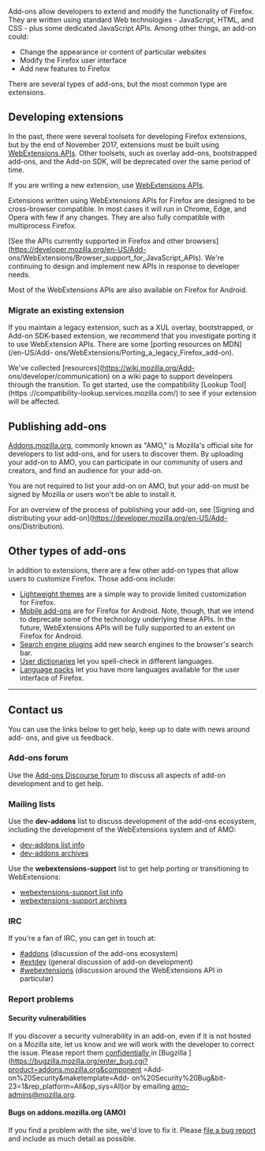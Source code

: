 

Add-ons allow developers to extend and modify the functionality of Firefox.
They are written using standard Web technologies - JavaScript, HTML, and CSS -
plus some dedicated JavaScript APIs. Among other things, an add-on could:

  * Change the appearance or content of particular websites
  * Modify the Firefox user interface
  * Add new features to Firefox

There are several types of add-ons, but the most common type are extensions.

## Developing extensions

In the past, there were several toolsets for developing Firefox extensions,
but by the end of November 2017, extensions must be built using [WebExtensions
APIs](https://developer.mozilla.org/en-US/Add-ons/WebExtensions). Other
toolsets, such as overlay add-ons, bootstrapped add-ons, and the Add-on SDK,
will be deprecated over the same period of time.

If you are writing a new extension, use [WebExtensions
APIs](https://developer.mozilla.org/en-US/Add-ons/WebExtensions).

Extensions written using WebExtensions APIs for Firefox are designed to be
cross-browser compatible. In most cases it will run in Chrome, Edge, and Opera
with few if any changes. They are also fully compatible with multiprocess
Firefox.  
  
[See the APIs currently supported in Firefox and other
browsers](https://developer.mozilla.org/en-US/Add-
ons/WebExtensions/Browser_support_for_JavaScript_APIs). We're continuing to
design and implement new APIs in response to developer needs.  
  
Most of the WebExtensions APIs are also available on Firefox for Android.

### Migrate an existing extension

If you maintain a legacy extension, such as a XUL overlay, bootstrapped, or
Add-on SDK-based extension, we recommend that you investigate porting it to
use WebExtension APIs. There are some [porting resources on MDN](/en-US/Add-
ons/WebExtensions/Porting_a_legacy_Firefox_add-on).

We've collected [resources](https://wiki.mozilla.org/Add-
ons/developer/communication) on a wiki page to support developers through the
transition. To get started, use the compatibility [Lookup Tool](https
://compatibility-lookup.services.mozilla.com/) to see if your extension will
be affected.

## Publishing add-ons

[Addons.mozilla.org](https://addons.mozilla.org), commonly known as "AMO," is
Mozilla's official site for developers to list add-ons, and for users to
discover them. By uploading your add-on to AMO, you can participate in our
community of users and creators, and find an audience for your add-on.

You are not required to list your add-on on AMO, but your add-on must be
signed by Mozilla or users won't be able to install it.

For an overview of the process of publishing your add-on, see [Signing and
distributing your add-on](https://developer.mozilla.org/en-US/Add-
ons/Distribution).

## Other types of add-ons

In addition to extensions, there are a few other add-on types that allow users
to customize Firefox. Those add-ons include:

  * [Lightweight themes](https://developer.mozilla.org/Add-ons/Themes/Background) are a simple way to provide limited customization for Firefox.
  * [Mobile add-ons](/en-US/Add-ons/Firefox_for_Android) are for Firefox for Android. Note, though, that we intend to deprecate some of the technology underlying these APIs. In the future, WebExtensions APIs will be fully supported to an extent on Firefox for Android.
  * [Search engine plugins](/en-US/docs/Creating_OpenSearch_plugins_for_Firefox) add new search engines to the browser's search bar.
  * [User dictionaries](/en-US/docs/Mozilla/Creating_a_spell_check_dictionary_add-on) let you spell-check in different languages.
  * [Language packs](https://support.mozilla.org/kb/use-firefox-interface-other-languages-language-pack) let you have more languages available for the user interface of Firefox.

* * *

## Contact us

You can use the links below to get help, keep up to date with news around add-
ons, and give us feedback.

### Add-ons forum

Use the [Add-ons Discourse forum](https://discourse.mozilla.org/c/add-ons) to
discuss all aspects of add-on development and to get help.

### Mailing lists

Use the **dev-addons** list to discuss development of the add-ons ecosystem,
including the development of the WebExtensions system and of AMO:

  * [dev-addons list info](https://mail.mozilla.org/listinfo/dev-addons)
  * [dev-addons archives](https://mail.mozilla.org/pipermail/dev-addons/)

Use the **webextensions-support** list to get help porting or transitioning to
WebExtensions:

  * [webextensions-support list info](https://mail.mozilla.org/listinfo/webextensions-support)
  * [webextensions-support archives](https://mail.mozilla.org/pipermail/webextensions-support/)

### IRC

If you're a fan of IRC, you can get in touch at:

  * [#addons](irc://irc.mozilla.org/addons) (discussion of the add-ons ecosystem)
  * [#extdev](irc://irc.mozilla.org/extdev) (general discussion of add-on development)
  * [#webextensions](irc://irc.mozilla.org/webextensions) (discussion around the WebExtensions API in particular)

### Report problems

#### Security vulnerabilities

If you discover a security vulnerability in an add-on, even if it is not
hosted on a Mozilla site, let us know and we will work with the developer to
correct the issue. Please report them [confidentially
](http://www.mozilla.org/projects/security/security-bugs-policy.html)in
[Bugzilla
](https://bugzilla.mozilla.org/enter_bug.cgi?product=addons.mozilla.org&component
=Add-on%20Security&maketemplate=Add-
on%20Security%20Bug&bit-23=1&rep_platform=All&op_sys=All)or by emailing [amo-
admins@mozilla.org](mailto:amo-admins@mozilla.org).

#### Bugs on addons.mozilla.org (AMO)

If you find a problem with the site, we'd love to fix it. Please [file a bug
report ](https://github.com/mozilla/addons/issues/new)and include as much
detail as possible.

